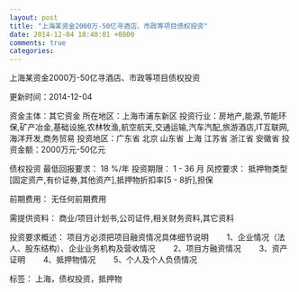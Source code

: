 ```yaml
---
layout: post
title: "上海某资金2000万-50亿寻酒店、市政等项目债权投资"
date: 2014-12-04 18:40:01 +0800
comments: true
categories: 
---
```

上海某资金2000万-50亿寻酒店、市政等项目债权投资



更新时间：2014-12-04

资金主体：其它资金
所在地区：上海市浦东新区
投资行业：房地产,能源,节能环保,矿产冶金,基础设施,农林牧渔,航空航天,交通运输,汽车汽配,旅游酒店,IT互联网,海洋开发,商务贸易
投资地区：广东省 北京 山东省 上海 江苏省 浙江省 安徽省
投资金额：2000万元-50亿元

债权投资
最低回报要求：
                            18 %/年
                                                                                投资期限：
                            1 - 36 月
                                                                                                                                        风控要求：
                            抵押物类型[固定资产,有价证券,其他资产],抵押物折扣率[5 - 8折],担保

前期费用：
无任何前期费用

需提供资料：
商业/项目计划书,公司证件,相关财务资料,其它资料

投资要求概述：
项目方必须把项目融资情况具体细节说明
　　1、企业情况（法人、股东结构）、企业业务机构及营收情况
　　2、项目方融资情况
　　3、资产证明
　　4、抵押物情况
　　5、个人及个人负债情况

标签：
上海，债权投资，抵押物

